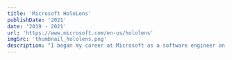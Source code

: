 ```yaml
---
title: 'Microsoft HoloLens'
publishDate: '2021'
date: '2019 - 2021'
url: 'https://www.microsoft.com/en-us/hololens'
imgSrc: 'thumbnail_hololens.png'
description: "I began my career at Microsoft as a software engineer on the HoloLens Systems, sensors, and firmware team. I've had the pleasure to contribute to HoloLens 2 and the IVAS project. My work was primarily on sensor integration, drivers, and runtime for the HPU which is a custom ASIC for the device."
---
```

